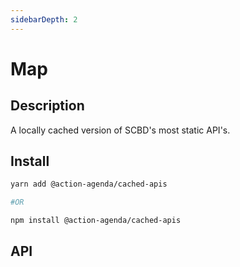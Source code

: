 ```yaml
---
sidebarDepth: 2
---
```

# Map

## Description

A locally cached version of SCBD's most static API's.

## Install

```bash
yarn add @action-agenda/cached-apis

#OR 

npm install @action-agenda/cached-apis
```

## API
